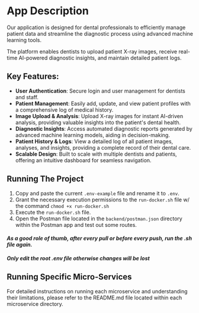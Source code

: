 # App Description
Our application is designed for dental professionals to efficiently manage patient data and streamline the diagnostic process using advanced machine learning tools.

The platform enables dentists to upload patient X-ray images, receive real-time AI-powered diagnostic insights, and maintain detailed patient logs.

## Key Features:

- **User Authentication**: Secure login and user management for dentists and staff.
- **Patient Management**: Easily add, update, and view patient profiles with a comprehensive log of medical history.
- **Image Upload & Analysis**: Upload X-ray images for instant AI-driven analysis, providing valuable insights into the patient's dental health.
- **Diagnostic Insights**: Access automated diagnostic reports generated by advanced machine learning models, aiding in decision-making.
- **Patient History & Logs**: View a detailed log of all patient images, analyses, and insights, providing a complete record of their dental care.
- **Scalable Design**: Built to scale with multiple dentists and patients, offering an intuitive dashboard for seamless navigation.

## Running The Project

1. Copy and paste the current `.env-example` file and rename it to `.env`.
2. Grant the necessary execution permissions to the `run-docker.sh` file w/ the command `chmod +x run-docker.sh`
3. Execute the `run-docker.sh` file.
4. Open the Postman file located in the `backend/postman.json` directory within the Postman app and test out some routes.

#### *As a good role of thumb, after every pull or before every push, run the .sh file again.*

#### *Only edit the root .env file otherwise changes will be lost*

## Running Specific Micro-Services
For detailed instructions on running each microservice and understanding their limitations, please refer to the README.md file located within each microservice directory.

